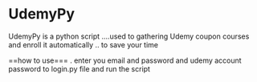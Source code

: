 # UdemyPy
UdemyPy is a python script ....used to gathering Udemy coupon courses and enroll it automatically .. to save your time

==how to use===
.
enter you email and password and udemy account password to login.py file and run the script
